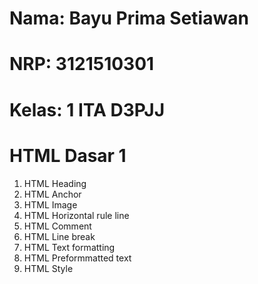 # Nama: Bayu Prima Setiawan
# NRP: 3121510301
# Kelas: 1 ITA D3PJJ

# HTML Dasar 1

1. HTML Heading
1. HTML Anchor
1. HTML Image
1. HTML Horizontal rule line
1. HTML Comment
1. HTML Line break
1. HTML Text formatting
1. HTML Preformmatted text
1. HTML Style
